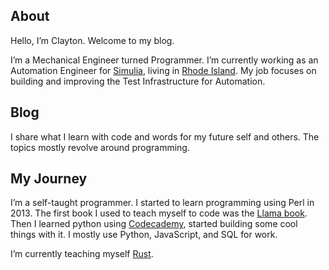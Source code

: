 ## About
Hello, I’m Clayton. Welcome to my blog.

I’m a Mechanical Engineer turned Programmer.
I’m currently working as an Automation Engineer for [Simulia](https://www.3ds.com/products-services/simulia/),
living in [Rhode Island](https://en.wikipedia.org/wiki/Rhode_Island).
My job focuses on building and improving the Test Infrastructure for Automation.

## Blog

I share what I learn with code and words for my future self and others.
The topics mostly revolve around programming.

## My Journey

I’m a self-taught programmer. I started to learn programming using Perl in 2013.
The first book I used to teach myself to code was the [Llama book](https://www.oreilly.com/library/view/learning-perl-5th/9780596520106/).
Then I learned python using [Codecademy](https://www.codecademy.com/learn/learn-python),
started building some cool things with it. I mostly use Python, JavaScript, and SQL for work.

I’m currently teaching myself [Rust](https://doc.rust-lang.org/stable/rust-by-example/).
